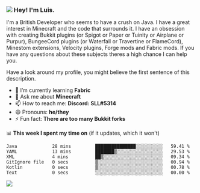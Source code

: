 <h3 style="margin: auto;"><img src="https://avatars.githubusercontent.com/u/39528861?s=48&v=4" ></img> Hey! I'm Luis.</h3>

I'm a British Developer who seems to have a crush on Java. I have a great interest in Minecraft and the code that surrounds it. I have an obsession with creating Bukkit plugins (or Spigot or Paper or Tuinity or Airplane or Purpur), BungeeCord plugins (or Waterfall or Travertine or FlameCord), Minestom extensions, Velocity plugins, Forge mods and Fabric mods. If you have any questions about these subjects theres a high chance I can help you.
  
Have a look around my profile, you might believe the first sentence of this description.

- 🌱 I’m currently learning **Fabric**
- 💬 Ask me about **Minecraft**
- 📫 How to reach me: **Discord: SLL#5314**
- 😄 Pronouns: **he/they**
- ⚡ Fun fact: **There are too many Bukkit forks**

📊 **This week I spent my time on** (if it updates, which it won't)
<!--START_SECTION:waka-->

```text
Java             28 mins         ███████████████░░░░░░░░░░   59.41 %
YAML             13 mins         ███████▒░░░░░░░░░░░░░░░░░   29.53 %
XML              4 mins          ██▒░░░░░░░░░░░░░░░░░░░░░░   09.34 %
GitIgnore file   0 secs          ▒░░░░░░░░░░░░░░░░░░░░░░░░   00.94 %
Kotlin           0 secs          ▒░░░░░░░░░░░░░░░░░░░░░░░░   00.78 %
Text             0 secs          ░░░░░░░░░░░░░░░░░░░░░░░░░   00.00 %
```

<!--END_SECTION:waka-->

<a href="https://sllcoding.dev"><img src="https://github-readme-stats.vercel.app/api?username=SLLCoding&show_icons=true&theme=great-gatsby" /></a>
